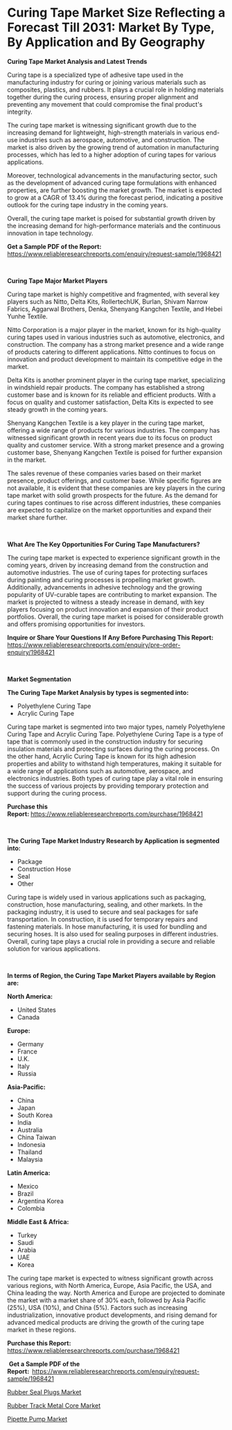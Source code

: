 <p><h1>Curing Tape Market Size Reflecting a Forecast Till 2031: Market By Type, By Application and By Geography</h1></p><p><strong>Curing Tape Market Analysis and Latest Trends</strong></p>
<p><p>Curing tape is a specialized type of adhesive tape used in the manufacturing industry for curing or joining various materials such as composites, plastics, and rubbers. It plays a crucial role in holding materials together during the curing process, ensuring proper alignment and preventing any movement that could compromise the final product's integrity.</p><p>The curing tape market is witnessing significant growth due to the increasing demand for lightweight, high-strength materials in various end-use industries such as aerospace, automotive, and construction. The market is also driven by the growing trend of automation in manufacturing processes, which has led to a higher adoption of curing tapes for various applications.</p><p>Moreover, technological advancements in the manufacturing sector, such as the development of advanced curing tape formulations with enhanced properties, are further boosting the market growth. The market is expected to grow at a CAGR of 13.4% during the forecast period, indicating a positive outlook for the curing tape industry in the coming years.</p><p>Overall, the curing tape market is poised for substantial growth driven by the increasing demand for high-performance materials and the continuous innovation in tape technology.</p></p>
<p><strong>Get a Sample PDF of the Report:&nbsp;</strong> <a href="https://www.reliableresearchreports.com/enquiry/request-sample/1968421">https://www.reliableresearchreports.com/enquiry/request-sample/1968421</a></p>
<p>&nbsp;</p>
<p><strong>Curing Tape Major Market Players</strong></p>
<p><p>Curing tape market is highly competitive and fragmented, with several key players such as Nitto, Delta Kits, RollertechUK, Burlan, Shivam Narrow Fabrics, Aggarwal Brothers, Denka, Shenyang Kangchen Textile, and Hebei Yunhe Textile. </p><p>Nitto Corporation is a major player in the market, known for its high-quality curing tapes used in various industries such as automotive, electronics, and construction. The company has a strong market presence and a wide range of products catering to different applications. Nitto continues to focus on innovation and product development to maintain its competitive edge in the market.</p><p>Delta Kits is another prominent player in the curing tape market, specializing in windshield repair products. The company has established a strong customer base and is known for its reliable and efficient products. With a focus on quality and customer satisfaction, Delta Kits is expected to see steady growth in the coming years.</p><p>Shenyang Kangchen Textile is a key player in the curing tape market, offering a wide range of products for various industries. The company has witnessed significant growth in recent years due to its focus on product quality and customer service. With a strong market presence and a growing customer base, Shenyang Kangchen Textile is poised for further expansion in the market.</p><p>The sales revenue of these companies varies based on their market presence, product offerings, and customer base. While specific figures are not available, it is evident that these companies are key players in the curing tape market with solid growth prospects for the future. As the demand for curing tapes continues to rise across different industries, these companies are expected to capitalize on the market opportunities and expand their market share further.</p></p>
<p>&nbsp;</p>
<p><strong>What Are The Key Opportunities For Curing Tape Manufacturers?</strong></p>
<p><p>The curing tape market is expected to experience significant growth in the coming years, driven by increasing demand from the construction and automotive industries. The use of curing tapes for protecting surfaces during painting and curing processes is propelling market growth. Additionally, advancements in adhesive technology and the growing popularity of UV-curable tapes are contributing to market expansion. The market is projected to witness a steady increase in demand, with key players focusing on product innovation and expansion of their product portfolios. Overall, the curing tape market is poised for considerable growth and offers promising opportunities for investors.</p></p>
<p><strong>Inquire or Share Your Questions If Any Before Purchasing This Report:</strong> <a href="https://www.reliableresearchreports.com/enquiry/pre-order-enquiry/1968421">https://www.reliableresearchreports.com/enquiry/pre-order-enquiry/1968421</a></p>
<p>&nbsp;</p>
<p><strong>Market Segmentation</strong></p>
<p><strong>The Curing Tape Market Analysis by types is segmented into:</strong></p>
<p><ul><li>Polyethylene Curing Tape</li><li>Acrylic Curing Tape</li></ul></p>
<p><p>Curing tape market is segmented into two major types, namely Polyethylene Curing Tape and Acrylic Curing Tape. Polyethylene Curing Tape is a type of tape that is commonly used in the construction industry for securing insulation materials and protecting surfaces during the curing process. On the other hand, Acrylic Curing Tape is known for its high adhesion properties and ability to withstand high temperatures, making it suitable for a wide range of applications such as automotive, aerospace, and electronics industries. Both types of curing tape play a vital role in ensuring the success of various projects by providing temporary protection and support during the curing process.</p></p>
<p><strong>Purchase this Report:&nbsp;</strong><a href="https://www.reliableresearchreports.com/purchase/1968421">https://www.reliableresearchreports.com/purchase/1968421</a></p>
<p>&nbsp;</p>
<p><strong>The Curing Tape Market Industry Research by Application is segmented into:</strong></p>
<p><ul><li>Package</li><li>Construction Hose</li><li>Seal</li><li>Other</li></ul></p>
<p><p>Curing tape is widely used in various applications such as packaging, construction, hose manufacturing, sealing, and other markets. In the packaging industry, it is used to secure and seal packages for safe transportation. In construction, it is used for temporary repairs and fastening materials. In hose manufacturing, it is used for bundling and securing hoses. It is also used for sealing purposes in different industries. Overall, curing tape plays a crucial role in providing a secure and reliable solution for various applications.</p></p>
<p>&nbsp;</p>
<p><strong>In terms of Region, the Curing Tape Market Players available by Region are:</strong></p>
<p>
    <p> <strong> North America: </strong>
        <ul>
            <li>United States</li>
            <li>Canada</li>
        </ul>
        </p> 
    <p> <strong> Europe: </strong>
        <ul>
            <li>Germany</li>
            <li>France</li>
            <li>U.K.</li>
            <li>Italy</li>
            <li>Russia</li>
        </ul>
        </p> 
    <p> <strong> Asia-Pacific: </strong>
        <ul>
            <li>China</li>
            <li>Japan</li>
            <li>South Korea</li>
            <li>India</li>
            <li>Australia</li>
            <li>China Taiwan</li>
            <li>Indonesia</li>
            <li>Thailand</li>
            <li>Malaysia</li>
        </ul>
        </p> 
    <p> <strong> Latin America: </strong>
        <ul>
            <li>Mexico</li>
            <li>Brazil</li>
            <li>Argentina Korea</li>
            <li>Colombia</li>
        </ul>
        </p> 
    <p> <strong> Middle East & Africa: </strong>
        <ul>
            <li>Turkey</li>
            <li>Saudi</li>
            <li>Arabia</li>
            <li>UAE</li>
            <li>Korea</li>
        </ul>
    </p>
    </p>
<p><p>The curing tape market is expected to witness significant growth across various regions, with North America, Europe, Asia Pacific, the USA, and China leading the way. North America and Europe are projected to dominate the market with a market share of 30% each, followed by Asia Pacific (25%), USA (10%), and China (5%). Factors such as increasing industrialization, innovative product developments, and rising demand for advanced medical products are driving the growth of the curing tape market in these regions.</p></p>
<p><strong>Purchase this Report: </strong><a href="https://www.reliableresearchreports.com/purchase/1968421">https://www.reliableresearchreports.com/purchase/1968421</a></p>
<p>&nbsp;<strong>Get a Sample PDF of the Report:&nbsp;&nbsp;</strong><a href="https://www.reliableresearchreports.com/enquiry/request-sample/1968421">https://www.reliableresearchreports.com/enquiry/request-sample/1968421</a></p>
<p><strong></strong></p>
<p><p><a href="https://view.publitas.com/reportprime-1/rubber-seal-plugs-market-size-growing-and-forecasted-for-period-from-2023-2030-and-provides-complete-market-analysis-of-this-market/">Rubber Seal Plugs Market</a></p><p><a href="https://view.publitas.com/reportprime-1/global-rubber-track-metal-core-market-size-and-market-trends-insights-and-projections-from-2023-to-2030/">Rubber Track Metal Core Market</a></p><p><a href="https://view.publitas.com/reportprime-1/pipette-pump-market-analysis-and-market-size-global-industry-overview-market-segmentation-and-forecast-2023-to-2030/">Pipette Pump Market</a></p></p>